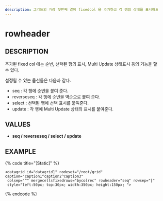 ```yaml
---
description: 그리드의 가장 첫번째 열에 fixedcol 을 추가하고 각 행의 상태를 표시하도록 설정하는 속성이다.
---
```


# rowheader

## DESCRIPTION

추가된 fixed col 에는 순번, 선택된 행의 표시, Multi Update 상태표시 등의 기능을 할 수 있다.

설정될 수 있는 옵션들은 다음과 같다.

* seq : 각 행에 순번을 붙여 준다.
* reverseseq : 각 행에 순번을 역순으로 붙여 준다.
* select : 선택된 행에 선택 표시를 붙여준다.
* update : 각 행에 Multi Update 상태의 표시를 붙여준다.                

## VALUES

* **seq / reverseseq / select / update**

## EXAMPLE

{% code title="\[Static\]" %}
```markup
<datagrid id="datagrid1" nodeset="/root/grid" caption="caption1^caption2^caption3"
 colsep="^" mergecellsfixedrows="bycolrec" rowheader="seq" rowsep="|" 
 style="left:50px; top:30px; width:350px; height:150px; ">
```
{% endcode %}

